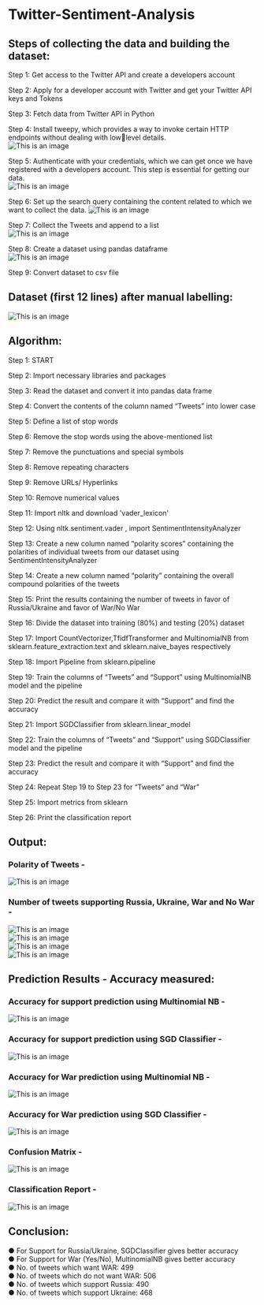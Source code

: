 # Twitter-Sentiment-Analysis
## Steps of collecting the data and building the dataset:
Step 1: Get access to the Twitter API and create a developers account  

Step 2: Apply for a developer account with Twitter and get your Twitter API keys and Tokens  

Step 3: Fetch data from Twitter API in Python  

Step 4: Install tweepy, which provides a way to invoke certain HTTP endpoints without dealing with lowlevel details.  
![This is an image](Images/1.jpeg)  

Step 5: Authenticate with your credentials, which we can get once we have registered with a developers account. This step is essential for getting our data.  
![This is an image](Images/2.jpeg)

Step 6: Set up the search query containing the content related to which we want to collect the data.
![This is an image](Images/3.jpeg)  

Step 7: Collect the Tweets and append to a list  
![This is an image](Images/4.jpeg)  

Step 8: Create a dataset using pandas dataframe  
![This is an image](Images/5.jpeg) 

Step 9: Convert dataset to csv file  

## Dataset (first 12 lines) after manual labelling:  
![This is an image](Images/6.jpeg)   

## Algorithm:  

Step 1: START  

Step 2: Import necessary libraries and packages  

Step 3: Read the dataset and convert it into pandas data frame  

Step 4: Convert the contents of the column named “Tweets” into lower case  

Step 5: Define a list of stop words  

Step 6: Remove the stop words using the above-mentioned list  

Step 7: Remove the punctuations and special symbols  

Step 8: Remove repeating characters  

Step 9: Remove URLs/ Hyperlinks  

Step 10: Remove numerical values  

Step 11: Import nltk and download 'vader_lexicon'  

Step 12: Using nltk.sentiment.vader , import SentimentIntensityAnalyzer  

Step 13: Create a new column named “polarity scores” containing the polarities of individual tweets from our dataset using SentimentIntensityAnalyzer  

Step 14: Create a new column named “polarity” containing the overall compound polarities of the tweets  

Step 15: Print the results containing the number of tweets in favor of Russia/Ukraine and favor of War/No War  

Step 16: Divide the dataset into training (80%) and testing (20%) dataset  

Step 17: Import CountVectorizer,TfidfTransformer and MultinomialNB from 
sklearn.feature_extraction.text and sklearn.naive_bayes respectively  

Step 18: Import Pipeline from sklearn.pipeline  

Step 19: Train the columns of “Tweets” and “Support” using MultinomialNB model and the 
pipeline  

Step 20: Predict the result and compare it with “Support” and find the accuracy  

Step 21: Import SGDClassifier from sklearn.linear_model  

Step 22: Train the columns of “Tweets” and “Support” using SGDClassifier model and the 
pipeline  

Step 23: Predict the result and compare it with “Support” and find the accuracy  

Step 24: Repeat Step 19 to Step 23 for “Tweets” and “War”  

Step 25: Import metrics from sklearn  

Step 26: Print the classification report  

## Output:  

### Polarity of Tweets -  
![This is an image](Images/7.jpeg)   

### Number of tweets supporting Russia, Ukraine, War and No War -  
![This is an image](Images/8.jpeg)   
![This is an image](Images/9.jpeg)  
![This is an image](Images/10.jpeg)  
![This is an image](Images/11.jpeg)   
## Prediction Results - Accuracy measured:  

### Accuracy for support prediction using Multinomial NB -  
![This is an image](Images/12.jpeg)   

### Accuracy for support prediction using SGD Classifier -  
![This is an image](Images/13.jpeg)   

### Accuracy for War prediction using Multinomial NB -  
![This is an image](Images/14.jpeg)   

### Accuracy for War prediction using SGD Classifier -  
![This is an image](Images/15.jpeg)  

### Confusion Matrix -  
![This is an image](Images/16.jpeg)   

### Classification Report -  
![This is an image](Images/17.jpeg)   

## Conclusion:
● For Support for Russia/Ukraine, SGDClassifier gives better accuracy  
● For Support for War (Yes/No), MultinomialNB gives better accuracy   
● No. of tweets which want WAR: 499  
● No. of tweets which do not want WAR: 506  
● No. of tweets which support Russia: 490  
● No. of tweets which support Ukraine: 468  



